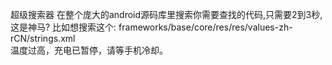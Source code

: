
超级搜索器
在整个庞大的android源码库里搜索你需要查找的代码,只需要2到3秒,这是神马?
比如想搜索这个:
frameworks/base/core/res/res/values-zh-rCN/strings.xml  
    <string name="high_temperature_message">温度过高，充电已暂停，请等手机冷却。</string>
